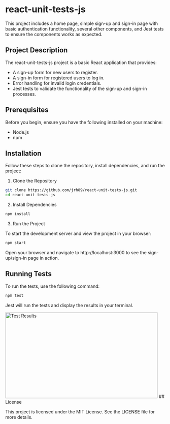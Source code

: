 # react-unit-tests-js

This project includes a home page, simple sign-up and sign-in page with basic authentication functionality, several other components, and Jest tests to ensure the components works as expected.

## Project Description

The react-unit-tests-js project is a basic React application that provides:

- A sign-up form for new users to register.
- A sign-in form for registered users to log in.
- Error handling for invalid login credentials.
- Jest tests to validate the functionality of the sign-up and sign-in processes.

## Prerequisites

Before you begin, ensure you have the following installed on your machine:

- Node.js 
- npm 

## Installation

Follow these steps to clone the repository, install dependencies, and run the project:

1. Clone the Repository

```bash
git clone https://github.com/jrh89/react-unit-tests-js.git
cd react-unit-tests-js
```

2. Install Dependencies

```bash
npm install
```

3. Run the Project

To start the development server and view the project in your browser:

```bash
npm start
```

Open your browser and navigate to http://localhost:3000 to see the sign-up/sign-in page in action.

## Running Tests

To run the tests, use the following command:

```bash
npm test
```

Jest will run the tests and display the results in your terminal. 

<img src="https://github.com/jrh89/react-unit-tests-js/flying-colors.png" width="480" height="270" alt="Test Results">
## License

This project is licensed under the MIT License. See the LICENSE file for more details.